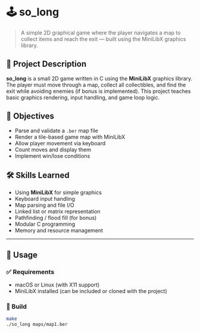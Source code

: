 # 🕹️ so_long

> A simple 2D graphical game where the player navigates a map to collect items and reach the exit — built using the MiniLibX graphics library.

## 📘 Project Description

**so_long** is a small 2D game written in C using the **MiniLibX** graphics library. The player must move through a map, collect all collectibles, and find the exit while avoiding enemies (if bonus is implemented). This project teaches basic graphics rendering, input handling, and game loop logic.

## 🎯 Objectives

- Parse and validate a `.ber` map file
- Render a tile-based game map with MiniLibX
- Allow player movement via keyboard
- Count moves and display them
- Implement win/lose conditions

## 🛠️ Skills Learned

- Using **MiniLibX** for simple graphics
- Keyboard input handling
- Map parsing and file I/O
- Linked list or matrix representation
- Pathfinding / flood fill (for bonus)
- Modular C programming
- Memory and resource management

---

## 🧪 Usage

### ✅ Requirements

- macOS or Linux (with X11 support)
- MiniLibX installed (can be included or cloned with the project)

### 🔧 Build

```bash
make
./so_long maps/map1.ber
